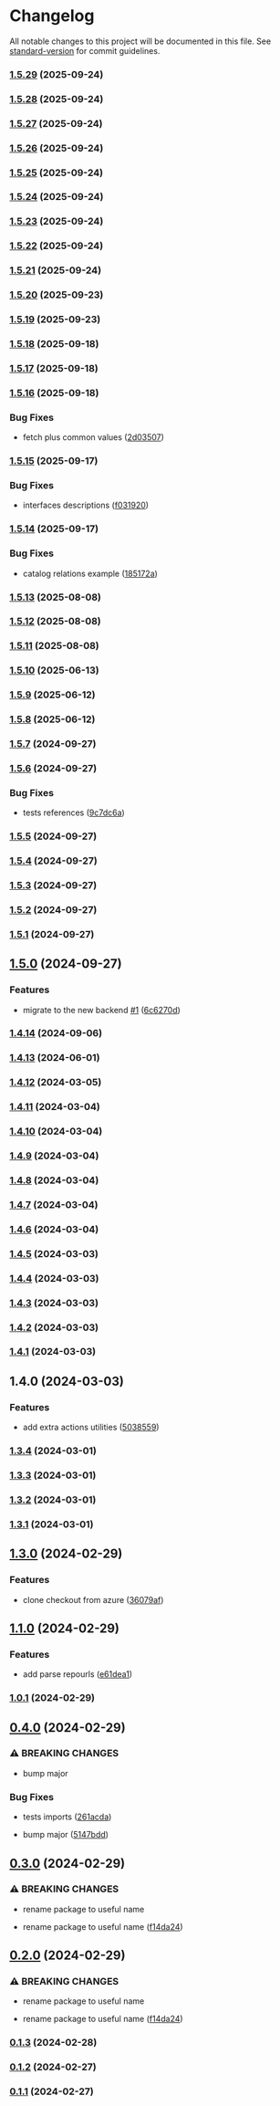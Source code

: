 # Changelog

All notable changes to this project will be documented in this file. See [standard-version](https://github.com/conventional-changelog/standard-version) for commit guidelines.

### [1.5.29](https://github.com/kode3tech/k3t-backstage-plugin-scaffolder-backend-module-plus/compare/v1.5.28...v1.5.29) (2025-09-24)

### [1.5.28](https://github.com/kode3tech/k3t-backstage-plugin-scaffolder-backend-module-plus/compare/v1.5.27...v1.5.28) (2025-09-24)

### [1.5.27](https://github.com/kode3tech/k3t-backstage-plugin-scaffolder-backend-module-plus/compare/v1.5.26...v1.5.27) (2025-09-24)

### [1.5.26](https://github.com/kode3tech/k3t-backstage-plugin-scaffolder-backend-module-plus/compare/v1.5.25...v1.5.26) (2025-09-24)

### [1.5.25](https://github.com/kode3tech/k3t-backstage-plugin-scaffolder-backend-module-plus/compare/v1.5.24...v1.5.25) (2025-09-24)

### [1.5.24](https://github.com/kode3tech/k3t-backstage-plugin-scaffolder-backend-module-plus/compare/v1.5.23...v1.5.24) (2025-09-24)

### [1.5.23](https://github.com/kode3tech/k3t-backstage-plugin-scaffolder-backend-module-plus/compare/v1.5.22...v1.5.23) (2025-09-24)

### [1.5.22](https://github.com/kode3tech/k3t-backstage-plugin-scaffolder-backend-module-plus/compare/v1.5.21...v1.5.22) (2025-09-24)

### [1.5.21](https://github.com/kode3tech/k3t-backstage-plugin-scaffolder-backend-module-plus/compare/v1.5.20...v1.5.21) (2025-09-24)

### [1.5.20](https://github.com/kode3tech/k3t-backstage-plugin-scaffolder-backend-module-plus/compare/v1.5.19...v1.5.20) (2025-09-23)

### [1.5.19](https://github.com/kode3tech/k3t-backstage-plugin-scaffolder-backend-module-plus/compare/v1.5.18...v1.5.19) (2025-09-23)

### [1.5.18](https://github.com/kode3tech/k3t-backstage-plugin-scaffolder-backend-module-plus/compare/v1.5.17...v1.5.18) (2025-09-18)

### [1.5.17](https://github.com/kode3tech/k3t-backstage-plugin-scaffolder-backend-module-plus/compare/v1.5.16...v1.5.17) (2025-09-18)

### [1.5.16](https://github.com/kode3tech/k3t-backstage-plugin-scaffolder-backend-module-plus/compare/v1.5.15...v1.5.16) (2025-09-18)


### Bug Fixes

* fetch plus common values ([2d03507](https://github.com/kode3tech/k3t-backstage-plugin-scaffolder-backend-module-plus/commit/2d03507fd228da5b1316d27a2439f4667980c843))

### [1.5.15](https://github.com/kode3tech/k3t-backstage-plugin-scaffolder-backend-module-plus/compare/v1.5.14...v1.5.15) (2025-09-17)


### Bug Fixes

* interfaces descriptions ([f031920](https://github.com/kode3tech/k3t-backstage-plugin-scaffolder-backend-module-plus/commit/f03192096e278c63a6fae6df653af76325641f02))

### [1.5.14](https://github.com/kode3tech/k3t-backstage-plugin-scaffolder-backend-module-plus/compare/v1.5.13...v1.5.14) (2025-09-17)


### Bug Fixes

* catalog relations example ([185172a](https://github.com/kode3tech/k3t-backstage-plugin-scaffolder-backend-module-plus/commit/185172add35ea9abeee584b4b94be0c627366765))

### [1.5.13](https://github.com/kode3tech/k3t-backstage-plugin-scaffolder-backend-module-plus/compare/v1.5.12...v1.5.13) (2025-08-08)

### [1.5.12](https://github.com/kode3tech/k3t-backstage-plugin-scaffolder-backend-module-plus/compare/v1.5.11...v1.5.12) (2025-08-08)

### [1.5.11](https://github.com/kode3tech/k3t-backstage-plugin-scaffolder-backend-module-plus/compare/v1.5.10...v1.5.11) (2025-08-08)

### [1.5.10](https://github.com/kode3tech/k3t-backstage-plugin-scaffolder-backend-module-plus/compare/v1.5.9...v1.5.10) (2025-06-13)

### [1.5.9](https://github.com/kode3tech/k3t-backstage-plugin-scaffolder-backend-module-plus/compare/v1.5.8...v1.5.9) (2025-06-12)

### [1.5.8](https://github.com/kode3tech/k3t-backstage-plugin-scaffolder-backend-module-plus/compare/v1.5.7...v1.5.8) (2025-06-12)

### [1.5.7](https://github.com/kode3tech/k3t-backstage-plugin-scaffolder-backend-module-plus/compare/v1.5.6...v1.5.7) (2024-09-27)

### [1.5.6](https://github.com/kode3tech/k3t-backstage-plugin-scaffolder-backend-module-plus/compare/v1.5.5...v1.5.6) (2024-09-27)


### Bug Fixes

* tests references ([9c7dc6a](https://github.com/kode3tech/k3t-backstage-plugin-scaffolder-backend-module-plus/commit/9c7dc6af73d71b55dcce533dd0c6b289dac9210a))

### [1.5.5](https://github.com/kode3tech/k3t-backstage-plugin-scaffolder-backend-module-plus/compare/v1.5.4...v1.5.5) (2024-09-27)

### [1.5.4](https://github.com/kode3tech/k3t-backstage-plugin-scaffolder-backend-module-plus/compare/v1.5.3...v1.5.4) (2024-09-27)

### [1.5.3](https://github.com/kode3tech/k3t-backstage-plugin-scaffolder-backend-module-plus/compare/v1.5.2...v1.5.3) (2024-09-27)

### [1.5.2](https://github.com/kode3tech/k3t-backstage-plugin-scaffolder-backend-module-plus/compare/v1.5.1...v1.5.2) (2024-09-27)

### [1.5.1](https://github.com/kode3tech/k3t-backstage-plugin-scaffolder-backend-module-plus/compare/v1.5.0...v1.5.1) (2024-09-27)

## [1.5.0](https://github.com/kode3tech/k3t-backstage-plugin-scaffolder-backend-module-plus/compare/v1.4.14...v1.5.0) (2024-09-27)


### Features

* migrate to the new backend [#1](https://github.com/kode3tech/k3t-backstage-plugin-scaffolder-backend-module-plus/issues/1) ([6c6270d](https://github.com/kode3tech/k3t-backstage-plugin-scaffolder-backend-module-plus/commit/6c6270df1a5119027064a7a3b66e91f716e33aea))

### [1.4.14](https://github.com/kode3tech/k3t-backstage-plugin-scaffolder-backend-module-plus/compare/v1.4.13...v1.4.14) (2024-09-06)

### [1.4.13](https://github.com/kode3tech/k3t-backstage-plugin-scaffolder-backend-module-plus/compare/v1.4.12...v1.4.13) (2024-06-01)

### [1.4.12](https://github.com/kode3tech/k3t-backstage-plugin-scaffolder-backend-module-plus/compare/v1.4.11...v1.4.12) (2024-03-05)

### [1.4.11](https://github.com/kode3tech/k3t-backstage-plugin-scaffolder-backend-module-plus/compare/v1.4.10...v1.4.11) (2024-03-04)

### [1.4.10](https://github.com/kode3tech/k3t-backstage-plugin-scaffolder-backend-module-plus/compare/v1.4.9...v1.4.10) (2024-03-04)

### [1.4.9](https://github.com/kode3tech/k3t-backstage-plugin-scaffolder-backend-module-plus/compare/v1.4.8...v1.4.9) (2024-03-04)

### [1.4.8](https://github.com/kode3tech/backstage-proto/compare/v1.4.7...v1.4.8) (2024-03-04)

### [1.4.7](https://github.com/kode3tech/backstage-proto/compare/v1.4.6...v1.4.7) (2024-03-04)

### [1.4.6](https://github.com/kode3tech/backstage-proto/compare/v1.4.5...v1.4.6) (2024-03-04)

### [1.4.5](https://github.com/kode3tech/backstage-proto/compare/v1.4.4...v1.4.5) (2024-03-03)

### [1.4.4](https://github.com/kode3tech/backstage-proto/compare/v1.4.3...v1.4.4) (2024-03-03)

### [1.4.3](https://github.com/kode3tech/backstage-proto/compare/v1.4.2...v1.4.3) (2024-03-03)

### [1.4.2](https://github.com/kode3tech/backstage-proto/compare/v1.4.1...v1.4.2) (2024-03-03)

### [1.4.1](https://github.com/kode3tech/backstage-proto/compare/v1.4.0...v1.4.1) (2024-03-03)

## 1.4.0 (2024-03-03)


### Features

* add extra actions utilities ([5038559](https://github.com/kode3tech/backstage-proto/commit/5038559f249c9e7eadf40fa0f758e68402a020b0))

### [1.3.4](https://github.com/kode3tech/backstage-proto/compare/v0.2.19...v1.3.4) (2024-03-01)

### [1.3.3](https://github.com/kode3tech/backstage-proto/compare/v1.3.2...v1.3.3) (2024-03-01)

### [1.3.2](https://github.com/kode3tech/backstage-proto/compare/v0.2.18...v1.3.2) (2024-03-01)

### [1.3.1](https://github.com/kode3tech/backstage-proto/compare/v1.2.2...v1.3.1) (2024-03-01)

## [1.3.0](https://github.com/kode3tech/backstage-proto/compare/v1.2.0...v1.3.0) (2024-02-29)


### Features

* clone checkout from azure ([36079af](https://github.com/kode3tech/backstage-proto/commit/36079af0b2197be56d482aeed298f279004dba34))

## [1.1.0](https://github.com/kode3tech/backstage-proto/compare/v1.0.1...v1.1.0) (2024-02-29)


### Features

* add parse repourls ([e61dea1](https://github.com/kode3tech/backstage-proto/commit/e61dea1d2319e2172f88683969529aba87a8c57e))

### [1.0.1](https://github.com/kode3tech/backstage-proto/compare/v0.4.0...v1.0.1) (2024-02-29)

## [0.4.0](https://github.com/kode3tech/backstage-proto/compare/v0.3.0...v0.4.0) (2024-02-29)


### ⚠ BREAKING CHANGES

* bump major

### Bug Fixes

* tests imports ([261acda](https://github.com/kode3tech/backstage-proto/commit/261acda9bbec7d4b9c383328f6545149f3421525))


* bump major ([5147bdd](https://github.com/kode3tech/backstage-proto/commit/5147bddcf3acee538f6b1930b183fd4f2064b811))

## [0.3.0](https://github.com/kode3tech/backstage-proto/compare/v0.1.3...v0.3.0) (2024-02-29)


### ⚠ BREAKING CHANGES

* rename package to useful name

* rename package to useful name ([f14da24](https://github.com/kode3tech/backstage-proto/commit/f14da24065cb5528fcf68b362b1924318e7507af))

## [0.2.0](https://github.com/kode3tech/backstage-proto/compare/v0.1.3...v0.2.0) (2024-02-29)


### ⚠ BREAKING CHANGES

* rename package to useful name

* rename package to useful name ([f14da24](https://github.com/kode3tech/backstage-proto/commit/f14da24065cb5528fcf68b362b1924318e7507af))

### [0.1.3](https://github.com/kode3tech/backstage-proto/compare/v0.2.16...v0.1.3) (2024-02-28)

### [0.1.2](https://github.com/kode3tech/backstage-proto/compare/v0.1.1...v0.1.2) (2024-02-27)

### [0.1.1](https://github.com/kode3tech/backstage-proto/compare/v0.2.14...v0.1.1) (2024-02-27)
